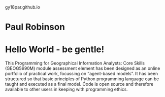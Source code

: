 gy18par.github.io 
# Paul Robinson
# Hello World - be gentle!

This Programming for Geographical Information Analysts: Core Skills (GEOG5990M) module assessment element has been designed as an online portfolio of practical work, focussing on “agent-based models”. It has been structured so that basic principles of Python programming language can be taught and executed as a final model. Code is open source and therefore available to other users in keeping with programming ethics.

